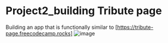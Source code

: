 # Project2_building Tribute page
Building an app that is functionally similar to [https://tribute-page.freecodecamp.rocks]
![image](https://user-images.githubusercontent.com/120785523/222260055-d5e28cea-37c7-4876-8de5-a66b595442c0.png)
